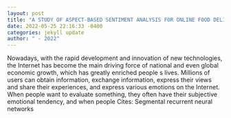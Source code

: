 ```yaml
--- 
layout: post 
title: "A STUDY OF ASPECT-BASED SENTIMENT ANALYSIS FOR ONLINE FOOD DELIVERY PLATFORMS" 
date: 2022-05-25 22:16:33 -0400 
categories: jekyll update 
author: " - 2022" 
--- 
```

Nowadays, with the rapid development and innovation of new technologies, the Internet has become the main driving force of national and even global economic growth, which has greatly enriched people s lives. Millions of users can obtain information, exchange information, express their views and share their experiences, and express various emotions on the Internet. When people want to evaluate something, they often have their subjective emotional tendency, and when people Cites: Segmental recurrent neural networks
